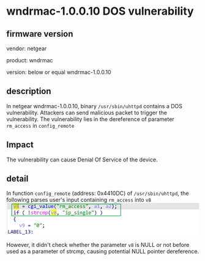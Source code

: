 # wndrmac-1.0.0.10 DOS vulnerability
## firmware version
vendor: netgear

product: wndrmac

version: below or equal wndrmac-1.0.0.10

## description
In netgear wndrmac-1.0.0.10, binary `/usr/sbin/uhttpd` contains a DOS vulnerability. Attackers can send malicious packet to trigger the vulnerability. The vulnerability lies in the dereference of parameter `rm_access` in `config_remote`

## Impact
The vulnerability can cause Denial Of Service of the device.

## detail
In function `config_remote` (address: 0x4410DC) of `/usr/sbin/uhttpd`, the following  parses user's input containing `rm_access` into `v8`
![alt text](image.png)

However, it didn't check whether the parameter `v8` is NULL or not before used as a parameter of strcmp, causing potential NULL pointer dereference.


